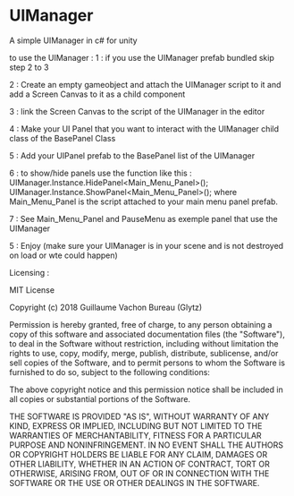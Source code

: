 # UIManager
A simple UIManager in c# for unity

to use the UIManager :
1 : if you use the UIManager prefab bundled skip step 2 to 3

2 : Create an empty gameobject and attach the UIManager script to it and add a Screen Canvas to it as a child component

3 : link the Screen Canvas to the script of the UIManager in the editor

4 : Make your UI Panel that you want to interact with the UIManager child class of the BasePanel Class

5 : Add your UIPanel prefab to the BasePanel list of the UIManager

6 : to show/hide panels use the function like this : UIManager.Instance.HidePanel<Main_Menu_Panel>();
						     UIManager.Instance.ShowPanel<Main_Menu_Panel>();
where Main_Menu_Panel is the script attached to your main menu panel prefab.

7 : See Main_Menu_Panel and PauseMenu as exemple panel that use the UIManager

5 : Enjoy (make sure your UIManager is in your scene and is not destroyed on load or wte could happen)

Licensing : 

MIT License

Copyright (c) 2018 Guillaume Vachon Bureau (Glytz)

Permission is hereby granted, free of charge, to any person obtaining a copy
of this software and associated documentation files (the "Software"), to deal
in the Software without restriction, including without limitation the rights
to use, copy, modify, merge, publish, distribute, sublicense, and/or sell
copies of the Software, and to permit persons to whom the Software is
furnished to do so, subject to the following conditions:

The above copyright notice and this permission notice shall be included in all
copies or substantial portions of the Software.

THE SOFTWARE IS PROVIDED "AS IS", WITHOUT WARRANTY OF ANY KIND, EXPRESS OR
IMPLIED, INCLUDING BUT NOT LIMITED TO THE WARRANTIES OF MERCHANTABILITY,
FITNESS FOR A PARTICULAR PURPOSE AND NONINFRINGEMENT. IN NO EVENT SHALL THE
AUTHORS OR COPYRIGHT HOLDERS BE LIABLE FOR ANY CLAIM, DAMAGES OR OTHER
LIABILITY, WHETHER IN AN ACTION OF CONTRACT, TORT OR OTHERWISE, ARISING FROM,
OUT OF OR IN CONNECTION WITH THE SOFTWARE OR THE USE OR OTHER DEALINGS IN THE
SOFTWARE.
